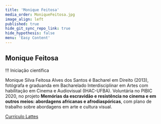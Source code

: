 ```yaml
---
title: 'Monique Feitosa'
media_order: MoniqueFeitosa.jpg
image_align: left
published: true
hide_git_sync_repo_link: true
hide_hypothesis: false
menu: 'Easy Content'
---
```


## Monique Feitosa

!!! Iniciação científica

Monique Silva Feitosa Alves dos Santos é Bacharel em Direito (2013), fotógrafa e graduanda em Bacharelado Interdisciplinar em Artes com habilitação em Cinema e Audiovisual (IHAC-UFBA). Voluntária no PIBIC 2020, no projeto **Memórias da escravidão e resistência no cinema e em outros meios: abordagens africanas e afrodiaspóricas**, com plano de trabalho sobre abordagens em arte e cultura visual.

[Currículo Lattes](http://lattes.cnpq.br/7150755204641797?classes=btn,btn-primary,btn-lg)